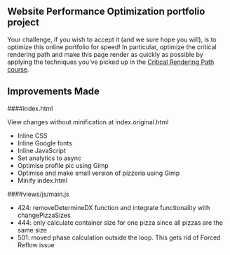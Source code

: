 ## Website Performance Optimization portfolio project

Your challenge, if you wish to accept it (and we sure hope you will), is to optimize this online portfolio for speed! In particular, optimize the critical rendering path and make this page render as quickly as possible by applying the techniques you've picked up in the [Critical Rendering Path course](https://www.udacity.com/course/ud884).

## Improvements Made

####index.html

View changes without minification at index.original.html

* Inline CSS
* Inline Google fonts
* Inline JavaScript
* Set analytics to async
* Optimise profile pic using Gimp
* Optimise and make small version of pizzeria using Gimp
* Minify index.html

####views/js/main.js

* 424: removeDetermineDX function and integrate functionality with changePizzaSizes
* 444: only calculate container size for one pizza since all pizzas are the same size
* 501: moved phase calculation outside the loop. This gets rid of Forced Reflow issue

